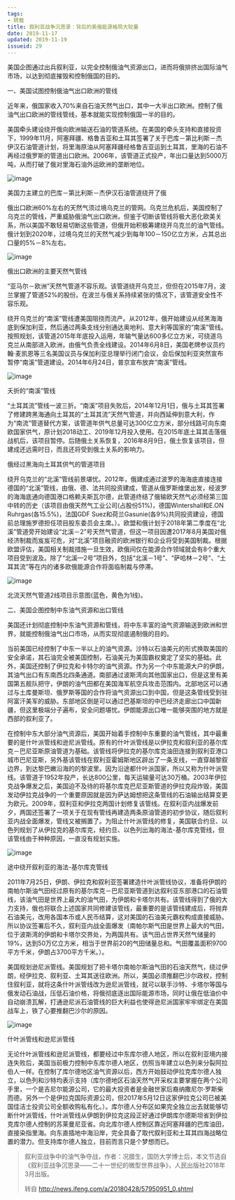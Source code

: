 ```yaml
---
tags:
- 转载
title: 叙利亚战争沉思录：背后的美俄能源格局大较量
date: 2019-11-17
updated: 2019-11-19
issueid: 29
---
```

美国企图通过出兵叙利亚，以完全控制俄油气资源出口，进而将俄排挤出国际油气市场，以达到彻底摧毁和控制俄国的目的。

一、美国试图控制俄油气出口欧洲的管线

近年来，俄国家收入70%来自石油天然气出口，其中一大半出口欧洲。控制了俄油气出口欧洲的管线管线，基本就能实现控制俄国一半的目的。

美国牵头建设绕开俄向欧洲输送石油的管道系统。在美国的牵头支持和直接投资下，1999年11月，阿塞拜疆、格鲁吉亚和土耳其签署了关于巴库－第比利斯－杰伊汉石油管道计划，将里海原油从阿塞拜疆经格鲁吉亚运到土耳其，里海的石油不再经过俄罗斯的管道出口欧洲。2006年，该管道正式投产，年出口量达到5000万吨，从而打破了俄对里海石油外运欧洲的垄断地位。

![image](https://user-images.githubusercontent.com/24750337/69002430-522a4600-092a-11ea-8a1b-0cebf3321849.png)



美国力主建立的巴库－第比利斯－杰伊汉石油管道绕开了俄

俄出口欧洲60%左右的天然气须过境乌克兰的管网。乌克兰危机后，美国控制了乌克兰的管线，严重威胁俄油气出口欧洲，但鉴于切断该管线将极大恶化欧美关系，所以美国不敢轻易切断这些管道，但俄开始积极筹建绕开乌克兰的油气管线。俄计划到2020年，过境乌克兰的天然气减少到每年100－150亿立方米，占其总出口量的5%－8%左右。

![image](https://user-images.githubusercontent.com/24750337/69002437-6f5f1480-092a-11ea-9a93-b0f8590b4e2c.png)



俄出口欧洲的主要天然气管线

“亚马尔－欧洲”天然气管道不容乐观。该管道绕开乌克兰，但但在2015年7月，波兰掌握了管道52%的股份。在波兰与俄关系持续紧张的情况下，该管道安全性不容乐观。

绕开乌克兰的“南溪”管线遭美国阻挠而流产。从2012年，俄开始建设从经黑海海底到保加利亚，然后通过两条支线分别通达奥地利、意大利等国家的“南溪”管线。按照规划，该管道2015年年底投入运用，年输气量达600多亿立方米，可绕道乌克兰从南部进入欧洲，由俄气负责全线建设。2014年6月8日，美国老牌参议员约翰·麦凯恩等三名美国议员与保加利亚总理举行闭门会议，会后保加利亚突然宣布暂停“南溪”管道建设。2014年6月24日，普京宣布放弃“南溪”管线。

![image](https://user-images.githubusercontent.com/24750337/69002442-8998f280-092a-11ea-92b8-79671897832d.png)

夭折的“南溪”管线

“土耳其流”管线一波三折。“南溪”项目失败后，2014年12月1日，俄与土耳其签署了修建跨黑海通向土耳其的“土耳其流”天然气管道，并向西延伸到意大利，作为“南流”管道替代方案，该管道年供气总量可达300亿立方米，部分线路可向东南欧国家供气，原计划2018动工、2019年12月投入使用。在2015年底土耳其击落俄战机后，该项目暂停。后随俄土关系恢复，2016年8月9日，俄土恢复该项目，但建成还远需时日，而且还将受到俄土关系的影响力。

俄经过黑海向土耳其供气的管道项目

绕开乌克兰的“北溪”管线前景堪忧。2012年，俄建成通过波罗的海海底直接连接德国的“北溪”管线，由俄、德、法共同投资建成，管道从俄罗斯维堡出发，经波罗的海海底通向德国港口格赖夫斯瓦尔德，此管道终结了俄输欧天然气必须经第三国中转的历史（该项目由俄天然气工业公司(占股份51%)，德国Wintershall和E.ON Ruhrgas(各15.5%)，法国GDF Suez和荷兰Gasunie(各9%)共同投资建设，德国前总理施罗德担任项目股东委员会主席。）。欧盟和俄计划于2018年第二季度在“北溪”管道旁开始建设“北溪－2”号天然气管道，但这一项目因遭2017年8月美国对俄经济制裁而岌岌可危，对“北溪”项目融资的欧洲银行和企业将受到美国制裁。根据欧盟评估，美国相关制裁措施一旦生效，欧俄间仅在能源合作领域就会有8个重大项目受到波及。除了“北溪—2号”项目外，包括“北溪－1号”、“萨哈林－2号”、“土耳其流”等在内的诸多欧俄能源合作将面临制裁与停滞。

![image](https://user-images.githubusercontent.com/24750337/69002451-9ae1ff00-092a-11ea-9d9b-1441faf08c1a.png)


北流天然气管道2线项目示意图(蓝色，黄色为1线)。

二、美国企图控制中东油气资源和出口管线

美国还计划彻底控制中东油气资源和管线，将中东丰富的油气资源输送到欧洲和世界，就能控制俄油气出口市场，从而实现彻底遏制俄的目的。

当前美国已经控制了中东一半以上的油气资源。沙特以石油美元的形式换取美国的安全承诺，其石油完全被美国控制，石油美元为美国霸权奠定了坚实的基础。此外，美国还控制了伊拉克和卡特尔的油气资源。作为另一个中东能源大户的伊朗，其油气出口有东南西北四条通道。南部通过波斯湾向其他国家出口，但是这里有美国第五舰队把守，伊朗的油气田都在美国海军航空兵攻击范围内。北部地区可以通过与土库曼斯坦、俄罗斯等国的合作将油气资源出口到中国，但是这条管线受到驻阿富汗美军的威胁。东部地区倒是可以通过巴基斯坦的中巴经济走廊出口中国新疆，但这里极端分子遍布，安全问题堪忧。伊朗能源出口唯一能够突围的地方就是西部的叙利亚了。

在控制中东大部分油气资源后，美国开始着手控制中东重要的油气管线，其中最重要的是什叶派管线和逊尼派管线。原有的什叶派管线是以伊拉克和叙利亚的基尔库克－巴尼亚斯原油管道为基础。该管线将伊拉克的基尔库克油田连接到叙利亚港口城市巴尼亚斯，另外基该管线在叙利亚霍姆斯地区辟出了一条支线，一直穿越黎叙边界，到达黎巴嫩沿海的的黎波里。因为沿途都什叶派国家，所以又称为什叶派管线。该管道于1952年投产，长达800公里，每天运输量可达30万桶。2003年伊拉克战争爆发之后，美国迫不及待的将基尔库克巴尼亚斯管道的伊拉克段炸毁，美国发动伊拉克战争的一个重要原因就是因为萨达姆想把这条管线的石油输出结算变更为欧元。2009年，叙利亚和伊拉克两国计划修复该管线。在叙利亚内战爆发前夕，两国还签署了一项关于在现有管线再建造两条原油管道的初步协议，随后叙利亚内战全面爆发，管线又被搁置了。为阻止什叶派管线的修复，美国联合约旦、以色列规划了从伊拉克的基尔库克，经约旦、以色列出海的海法-基尔库克管线，但该管线由于种种原因，一直没有规划实施。

![image](https://user-images.githubusercontent.com/24750337/69002455-a9301b00-092a-11ea-85c4-2a8f7b5e916f.png)


途中绕开叙利亚的海法-基尔库克管线

2011年7月25日，伊朗、伊拉克和叙利亚签署建造什叶派管线协议，准备将伊朗的南帕尔斯油气田经过原有的基尔库克－巴尼亚斯管道到达叙利亚东部港口的石油管线，该油气田是世界上最大的油气田，为伊朗和卡塔尔共有。该管线得到了俄的大力支持，俄也将联合上述国家共同修建该管线，最重要的是该管线建成后，将抛弃石油美元，改用各国本币或人民币结算，这对美国的石油美元霸权构成直接威胁。所以协议签署后不久，叙利亚内战全面爆发（南帕尔斯气田是世界上最大的气田，位于波斯湾的伊朗和卡塔尔交界处，为两国共有。该气田占世界天然气储量的19%，达到50万亿立方米，相当于世界前20的气田储量总和。气田覆盖面积9700平方千米，伊朗占3700平方千米。）。

美国规划逊尼派管线。美国规划了把卡塔尔南帕尔斯油气田的石油天然气，绕过伊朗，经伊拉克、叙利亚、土耳其送往欧洲。所以，美国必须推翻巴沙尔政权，控制住叙利亚，就将这条什叶派管线改为逊尼派管线，就可以联手沙特、卡塔尔等国与俄发动石油战，压低石油价格，将俄彻底逐出国际能源市场，同时让俄在低油价中自动崩溃瓦解，打通逊尼派石油管线的巨大利益也使得逊尼派国家牢牢绑定在美国战车上，铁了心要推翻巴沙尔的原因。

![image](https://user-images.githubusercontent.com/24750337/69002460-bf3ddb80-092a-11ea-8128-05cc165f881a.png)

什叶派管线和逊尼派管线

无论什叶派管线和逊尼派管线，都要经过中东库尔德人地区，所以在叙利亚境内接连失败后，美国当前极力控制中东库尔德人地区，仿照当年建立以色列来分裂阿拉伯人一样。在控制了库尔德地区油气资源以后，西方开始鼓动伊拉克库尔德人独立，以色列和沙特均表示支持（库尔德地区石油天然气开采权主要掌握在两个公司手里，一个是吉尼尔能源公司，它的最大投资者是金融世家后裔纳撒尼尔·罗斯柴而德。另外一个是伊拉克国际资源公司，但2017年5月12日这家伊拉克公司已被美国佳洁士投资公司全额收购私有化。）。库尔德人分布区如果完全独立出去就能够切断什叶派管线，什叶派管线从伊朗到伊拉克这段正好通过伊朗库尔德斯坦省到伊拉克库尔德人控制的苏莱曼尼亚省。向北库尔德人控制区靠近阿塞拜疆的巴库油田，直接染指里海。向东直插地中海沿岸，完全具备了取代叙利亚和土耳其四海战略位置的潜力。但支持库尔德人独立，目前而言只是个梦想而已。

> 叙利亚战争中的油气争夺战，作者：况腊生，国防大学博士后，本文节选自《叙利亚战争沉思录——二十一世纪的微型世界战争》，人民出版社2018年3月出版。
> 
> 转自 http://news.ifeng.com/a/20180428/57950951_0.shtml